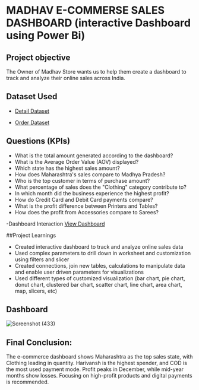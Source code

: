 # MADHAV E-COMMERSE SALES DASHBOARD (interactive Dashboard using Power Bi)

## Project objective
The Owner of Madhav Store wants us to help them create a dashboard to track and analyze their online sales across India.

## Dataset Used
- <a href="https://github.com/supriya9122/MADHAV-E-COMMERSE-SALES-DASHBOARD/blob/main/Details.csv">Detail Dataset</a>

- <a href="https://github.com/supriya9122/MADHAV-E-COMMERSE-SALES-DASHBOARD/blob/main/Orders.csv
">Order Dataset</a>


## Questions (KPIs)

- What is the total amount generated according to the dashboard?
- What is the Average Order Value (AOV) displayed?
- Which state has the highest sales amount?
- How does Maharashtra's sales compare to Madhya Pradesh?
- Who is the top customer in terms of purchase amount?
- What percentage of sales does the "Clothing" category contribute to?
- In which month did the business experience the highest profit?
- How do Credit Card and Debit Card payments compare?
- What is the profit difference between Printers and Tables?
- How does the profit from Accessories compare to Sarees?

-Dashboard Interaction <a href="https://github.com/supriya9122/MADHAV-E-COMMERSE-SALES-DASHBOARD/blob/main/MADHAV%20E%20COMMERSE%20SALE%20DASHBOARD.pdf">View Dashboard</a>

##Project Learnings
- Created interactive dashboard to track and analyze online sales data
- Used complex parameters to drill down in worksheet and customization using filters and slicer
- Created connections, join new tables, calculations to manipulate data and enable user driven 
 parameters for visualizations
- Used different types of customized visualization (bar chart, pie chart, donut chart, clustered 
 bar chart, scatter chart, line chart, area chart, map, slicers, etc)

## Dashboard
![Screenshot (433)](https://github.com/user-attachments/assets/2bdc7d5d-8234-4d32-bafe-8c561542b4ce)


## Final Conclusion:
The e-commerce dashboard shows Maharashtra as the top sales state, with Clothing leading in quantity. Harivansh is the highest spender, and COD is the most used payment mode. Profit peaks in December, while mid-year months show losses. Focusing on high-profit products and digital payments is recommended.

















